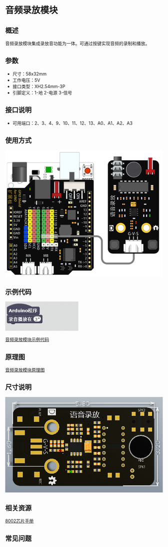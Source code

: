 # 音频录放模块

## 概述

音频录放模块集成录放音功能为一体。可通过按键实现音频的录制和播放。

## 参数

* 尺寸：58x32mm
* 工作电压：5V
* 接口类型：XH2.54mm-3P
* 引脚定义：1-地 2-电源 3-信号

## 接口说明

* 可用端口：2、3、4、9、10、11、12、13、A0、A1、A2、A3

## 使用方式

![](../../.gitbook/assets/arduino-32.png)

## 示例代码

![](../../.gitbook/assets/arduino-63.png)

[音频录放模块示例代码](http://www.haohaodada.com/show.php?id=956129)

## 原理图

[音频录放模块原理图](https://github.com/Haohaodada-official/docs/blob/master/jiao-xue-chan-pin/pdf/yuan-li-tu/音频录播模块.pdf)

## 尺寸说明

![](../../.gitbook/assets/arduino-11.png)

## 相关资源

[8002芯片手册](https://github.com/Haohaodada-official/docs/blob/master/jiao-xue-chan-pin/pdf/xin-pian-shuo-ming/音频录放-.PDF)

## 常见问题

